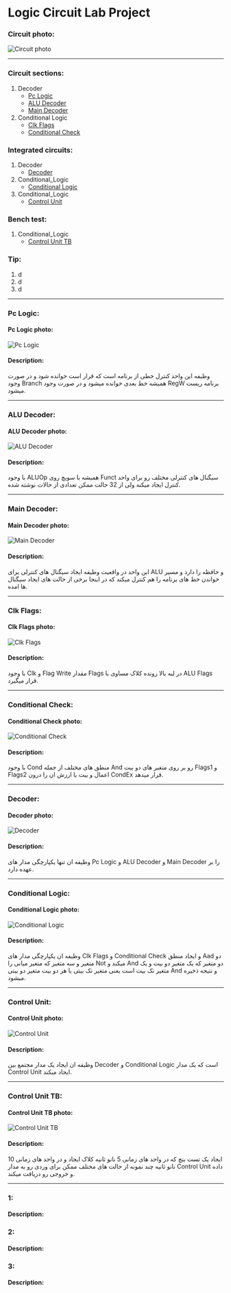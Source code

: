 # Logic Circuit Lab Project
### Circuit photo:
![Circuit photo](Pictures/Circuit.png)

---
### Circuit sections:
1. Decoder
   * [Pc Logic](#Pc-Logic)
   * [ALU Decoder](#ALU-Decoder)
   * [Main Decoder](#Main-Decoder)
3. Conditional Logic
   * [Clk Flags](#Clk-Flags)
   * [Conditional Check](#Conditional-Check)
### Integrated circuits:
1. Decoder
   * [Decoder](#Decoder)
2. Conditional_Logic
   * [Conditional Logic](#Conditional-Logic)
3. Conditional_Logic
   * [Control Unit](#Control-Unit)
### Bench test:
1. Conditional_Logic
   * [Control Unit TB](#Control-Unit-TB)
### Tip:
1. d
2. d
3. d
---

### Pc Logic:

#### Pc Logic photo:
![Pc Logic](Pictures/Pc_Logic.png)

#### Description:
وظیفه این واحد کنترل خطی از برنامه است که قرار است خوانده شود و در صورت وجود Branch همیشه خط بعدی خوانده میشود و در صورت وجود RegW برنامه ریست میشود.

---

### ALU Decoder:

#### ALU Decoder photo:
![ALU Decoder](Pictures/ALU_Decoder.png)

#### Description:
با وجود ALUOp همیشه با سویچ روی Funct سیگنال های کنترلی مختلف رو برای واحد کنترل ایجاد میکنه ولی از 32 حالت ممکن تعدادی از حالات نوشته شده.

---

### Main Decoder:


#### Main Decoder photo:
![Main Decoder](Pictures/Main_Decoder.png)

#### Description:
این واحد در واقعیت وظیفه ایجاد سیگنال های کنترلی برای ALU و حافظه را دارد و مسیر خواندن خط های برنامه را هم کنترل میکند که در اینجا برخی از حالت های ایجاد سیگنال ها امده.

---

### Clk Flags:

#### Clk Flags photo:
![Clk Flags](Pictures/Clk_Flags.png)

#### Description:
با وجود Clk و Flag Write مقدار Flags در لبه بالا رونده کلاک مساوی با ALU Flags قرار میگیرد.

---

### Conditional Check:

#### Conditional Check photo:
![Conditional Check](Pictures/Conditional_Check.png)

#### Description:
با وجود Cond منطق های مختلف از جمله And رو بر روی متغیر های دو بیت Flags1 و Flags2 اعمال و بیت با ارزش ان را درون CondEx قرار میدهد.

---

### Decoder:

#### Decoder photo:
![Decoder](Pictures/Circuit_Full%20(Decoder).png)

#### Description:
وظیفه ان تنها یکپارچگی مدار های Pc Logic و ALU Decoder و Main Decoder را بر عهده دارد.

---

### Conditional Logic:

#### Conditional Logic photo:
![Conditional Logic](Pictures/Circuit_Full%20(Conditional_Logic).png)

#### Description:
وظیفه ان یکپارچگی مدار های Clk Flags و Conditional Check و ایجاد منطق Aad دو متغیر و سه متغیر که متغیر میانی را Not میکند و And دو متغیر که یک متغیر دو بیت و یک متغیر تک بیت است یعنی متغیر تک بیتی با هر دو بیت متغیر دو بیتی And و نتیجه ذخیره میشود.

---

### Control Unit:

#### Control Unit photo:
![Control Unit](Pictures/Circuit_Full%20(Control_Unit).png)

#### Description:
وظیفه ان ایجاد یک مدار مجتمع بین Decoder و Conditional Logic است که یک مدار Control Unit ایجاد میکند. 

---

### Control Unit TB:

#### Control Unit TB photo:
![Control Unit TB](Pictures/TB.png)

#### Description:
ایجاد یک تست بنچ که در واحد های زمانی 5 نانو ثانیه کلاک ایجاد و در واحد های زمانی 10 نانو ثانیه چند نمونه از حالت های مختلف ممکن برای وردی رو به مدار Control Unit داده و خروجی رو دریافت میکند.

---

### 1:
#### Description:

### 2:
#### Description:

### 3:
#### Description:
